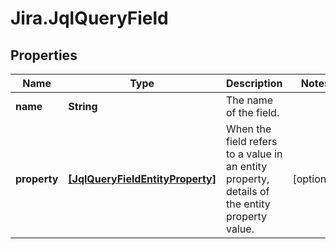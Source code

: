 # Jira.JqlQueryField

## Properties

Name | Type | Description | Notes
------------ | ------------- | ------------- | -------------
**name** | **String** | The name of the field. | 
**property** | [**[JqlQueryFieldEntityProperty]**](JqlQueryFieldEntityProperty.md) | When the field refers to a value in an entity property, details of the entity property value. | [optional] 


